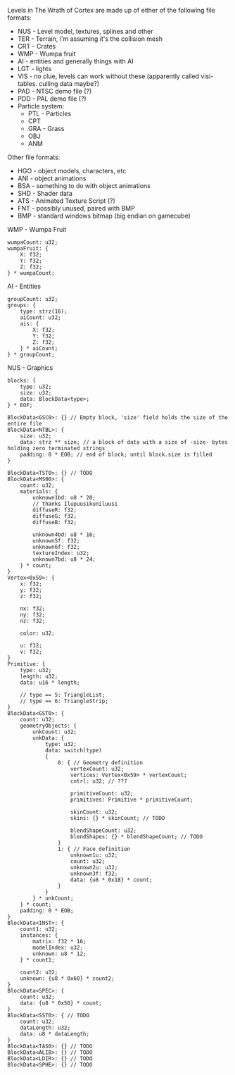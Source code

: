 Levels in The Wrath of Cortex are made up of either of the following file formats:

- NUS - Level model, textures, splines and other
- TER - Terrain, i'm assuming it's the collision mesh
- CRT - Crates
- WMP - Wumpa fruit
- AI  - entities and generally things with AI
- LGT - lights
- VIS - no clue, levels can work without these (apparently called visi-tables. culling data maybe?)
- PAD - NTSC demo file (?)
- PDD - PAL demo file (?)
- Particle system:
  - PTL - Particles
  - CPT
  - GRA - Grass
  - OBJ
  - ANM

Other file formats:
- HGO - object models, characters, etc
- ANI - object animations
- BSA - something to do with object animations
- SHD - Shader data
- ATS - Animated Texture Script (?)
- FNT - possibly unused, paired with BMP
- BMP - standard windows bitmap (big endian on gamecube)

WMP - Wumpa Fruit

```
wumpaCount: u32;
wumpaFruit: {
	X: f32;
	Y: f32;
	Z: f32;
} * wumpaCount;
```

AI - Entities 

```
groupCount: u32;
groups: {
	type: strz(16);
	aiCount: u32;
	ais: {
		X: f32;
		Y: f32;
		Z: f32;
	} * aiCount;
} * groupCount;
```

NUS - Graphics

```
blocks: {
	type: u32;
	size: u32;
	data: BlockData<type>;
} * EOF;

BlockData<GSC0>: {} // Empty block, 'size' field holds the size of the entire file
BlockData<NTBL>: {
	size: u32;
	data: strz ** size; // a block of data with a size of -size- bytes holding zero terminated strings
	padding: 0 * EOB; // end of block; until block.size is filled
}

BlockData<TST0>: {} // TODO
BlockData<MS00>: {
	count: u32;
	materials: {
		unknown1bd: u8 * 20;
		// thanks Ilupuusikuniluusi
		diffuseR: f32;
		diffuseG: f32;
		diffuseB: f32;

		unknown4bd: u8 * 16;
		unknown5f: f32;
		unknown6f: f32;
		textureIndex: u32;
		unknown7bd: u8 * 24;
	} * count;
}
Vertex<0x59>: {
	x: f32;
	y: f32;
	z: f32;
	
	nx: f32;
	ny: f32;
	nz: f32;
	
	color: u32;
	
	u: f32;
	v: f32;
}
Primitive: {
	type: u32;
	length: u32;
	data: u16 * length;

	// type == 5: TriangleList;
	// type == 6: TriangleStrip;
}
BlockData<GST0>: {
	count: u32;
	geometryObjects: {
		unkCount: u32;
		unkData: {
			type: u32;
			data: switch(type)
			{
                0: { // Geometry definition
					vertexCount: u32;
					vertices: Vertex<0x59> * vertexCount;
					cntrl: u32; // ???
					
					primitiveCount: u32;
					primitives: Primitive * primitiveCount;
					
					skinCount: u32;
					skins: {} * skinCount; // TODO
					
					blendShapeCount: u32;
					blendShapes: {} * blendShapeCount; // TODO
                }
                1: { // Face definition
					unknown1u: u32;
					count: u32;
					unknown2u: u32;
					unknown3f: f32;
					data: {u8 * 0x18} * count;
                }
			}
		} * unkCount;
	} * count;
	padding: 0 * EOB;
}
BlockData<INST>: {
	count1: u32;
	instances: {
		matrix: f32 * 16;
		modelIndex: u32;
		unknown: u8 * 12;
	} * count1;
	
	count2: u32;
	unknown: {u8 * 0x60} * count2;
}
BlockData<SPEC>: {
	count: u32;
	data: {u8 * 0x50} * count;
}
BlockData<SST0>: { // TODO
	count: u32;
	dataLength: u32;
	data: u8 * dataLength;
}
BlockData<TAS0>: {} // TODO
BlockData<ALIB>: {} // TODO
BlockData<LDIR>: {} // TODO
BlockData<SPHE>: {} // TODO

```